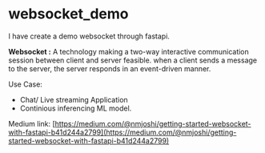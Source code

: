 # websocket_demo
I have create a demo websocket through fastapi.

**Websocket :** A technology making a two-way interactive communication session between client and server feasible. when a client sends a message to the server, the server responds in an event-driven manner.

Use Case:
- Chat/ Live streaming Application
- Continious inferencing ML model.


Medium link: [https://medium.com/@nmjoshi/getting-started-websocket-with-fastapi-b41d244a2799](https://medium.com/@nmjoshi/getting-started-websocket-with-fastapi-b41d244a2799)
